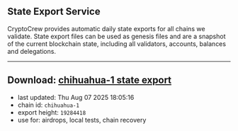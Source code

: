 ## State Export Service
CryptoCrew provides automatic daily state exports for all chains we validate. State export files can be used as genesis files and are a snapshot of the current blockchain state, including all validators, accounts, balances and delegations.

---
**Download: [chihuahua-1 state export](https://dl-eu2.ccvalidators.com/SERVICE/chihuahua/chihuahua-1_export_19284418.json)**
---

- last updated: Thu Aug 07 2025 18:05:16
- chain id: `chihuahua-1`
- export height: `19284418`
- use for: airdrops, local tests, chain recovery
